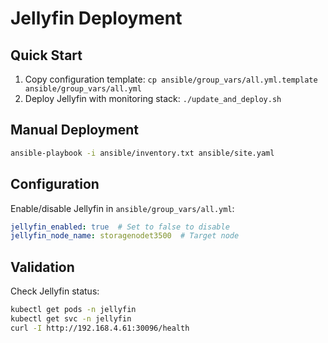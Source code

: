# Jellyfin Deployment

## Quick Start
1. Copy configuration template: `cp ansible/group_vars/all.yml.template ansible/group_vars/all.yml`
2. Deploy Jellyfin with monitoring stack: `./update_and_deploy.sh`

## Manual Deployment
```bash
ansible-playbook -i ansible/inventory.txt ansible/site.yaml
```

## Configuration
Enable/disable Jellyfin in `ansible/group_vars/all.yml`:
```yaml
jellyfin_enabled: true  # Set to false to disable
jellyfin_node_name: storagenodet3500  # Target node
```

## Validation
Check Jellyfin status:
```bash
kubectl get pods -n jellyfin
kubectl get svc -n jellyfin
curl -I http://192.168.4.61:30096/health
```